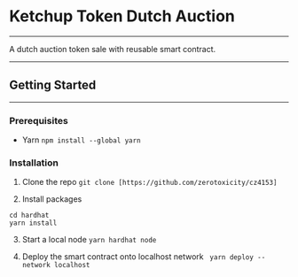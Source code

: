 # Ketchup Token Dutch Auction

---

A dutch auction token sale with reusable smart contract.

---

## Getting Started

---

### Prerequisites

- Yarn
  `npm install --global yarn`

### Installation

1. Clone the repo
   `git clone [https://github.com/zerotoxicity/cz4153]`

2. Install packages

```
cd hardhat
yarn install
```

3. Start a local node
   `yarn hardhat node`

4. Deploy the smart contract onto localhost network
   ` yarn deploy --network localhost`
